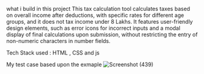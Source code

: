 what i build in this project 
This tax calculation tool calculates taxes based on overall income after deductions, with specific rates for different age groups, and it does not tax income under 8 Lakhs. It features user-friendly design elements, such as error icons for incorrect inputs and a modal display of final calculations upon submission, without restricting the entry of non-numeric characters in number fields.

Tech Stack used  :  HTML , CSS and js 

My test case based upon the exmaple ![Screenshot (439)](https://github.com/PantherForce/internship-assignment/assets/114012972/57ce596b-a302-4280-a5e3-bda1ad1bdb85)
